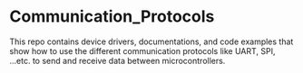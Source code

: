 # Communication_Protocols
This repo contains device drivers, documentations, and code examples that show how to use the different communication protocols like UART, SPI, ...etc. to send and receive data between microcontrollers.
